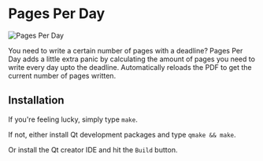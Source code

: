 Pages Per Day
=============

![Pages Per Day](https://raw.github.com/laudenberg/pages-per-day/master/screenshot.png)

You need to write a certain number of pages with a deadline? Pages Per Day adds a little extra panic by calculating the amount of pages you need to write every day upto the deadline. Automatically reloads the PDF to get the current number of pages written.

Installation
---

If you're feeling lucky, simply type `make`.

If not, either install Qt development packages and type `qmake && make`.

Or install the Qt creator IDE and hit the `Build` button.

